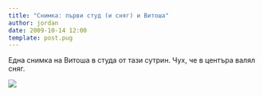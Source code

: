```yaml
---
title: "Снимка: първи студ (и сняг) и Витоша"
author: jordan
date: 2009-10-14 12:00
template: post.pug
---
```


Една снимка на Витоша в студа от тази сутрин. Чух, че в центъра валял
сняг.

[![](IMG_2992.JPG)](IMG_2992.JPG)
